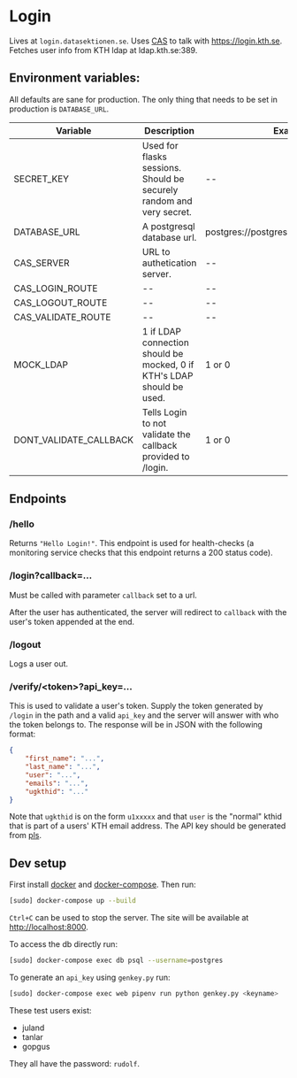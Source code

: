 # Login

Lives at `login.datasektionen.se`. Uses [CAS](https://en.wikipedia.org/wiki/Central_Authentication_Service) to talk with https://login.kth.se. Fetches user info from KTH ldap at ldap.kth.se:389.

## Environment variables:

All defaults are sane for production. The only thing that needs to be set in production is `DATABASE_URL`.

| Variable               | Description                                                            | Example                               | Default                                           |
|------------------------|------------------------------------------------------------------------|---------------------------------------|---------------------------------------------------|
| SECRET_KEY             | Used for flasks sessions. Should be securely random and very secret.   | --                                    | (If none is supplied a secure value is generated.) |
| DATABASE_URL           | A postgresql database url.                                             | postgres://postgres:password@db:5432/ | --                                                |
| CAS_SERVER             | URL to authetication server.                                           | --                                    | https://login.kth.se                              |
| CAS_LOGIN_ROUTE        | --                                                                     | --                                    | /p3/login                                         |
| CAS_LOGOUT_ROUTE       | --                                                                     | --                                    | /p3/logout                                        |
| CAS_VALIDATE_ROUTE     | --                                                                     | --                                    | /p3/serviceValidate                               |
| MOCK_LDAP              | 1 if LDAP connection should be mocked, 0 if KTH's LDAP should be used. | 1 or 0                                | 0                                                 |
| DONT_VALIDATE_CALLBACK | Tells Login to not validate the callback provided to /login.           | 1 or 0                                | 0                                                 |

## Endpoints

### /hello

Returns `"Hello Login!"`. This endpoint is used for health-checks (a monitoring service checks that this endpoint returns a 200 status code).

### /login?callback=...

Must be called with parameter `callback` set to a url.

After the user has authenticated, the server will redirect to `callback` with the user's token appended at the end.

### /logout

Logs a user out.

### /verify/\<token\>?api_key=...

This is used to validate a user's token. Supply the token generated by `/login` in the path and a valid `api_key` and the server will answer with who the token belongs to. The response will be in JSON with the following format:

```json
{
    "first_name": "...",
    "last_name": "...",
    "user": "...",
    "emails": "...",
    "ugkthid": "..."
}
```

Note that `ugkthid` is on the form `u1xxxxx` and that `user` is the "normal" kthid that is part of a users' KTH email address. The API key should be generated from [pls](https://github.com/datasektionen/pls).

## Dev setup

First install [docker](https://docs.docker.com/get-docker/) and [docker-compose](https://docs.docker.com/compose/install/). Then run:

```sh
[sudo] docker-compose up --build
```

`Ctrl+C` can be used to stop the server. The site will be available at [http://localhost:8000](http://localhost:8000).

To access the db directly run:

```sh
[sudo] docker-compose exec db psql --username=postgres
```

To generate an `api_key` using `genkey.py` run:

```sh
[sudo] docker-compose exec web pipenv run python genkey.py <keyname>
```

These test users exist:

- juland
- tanlar
- gopgus

They all have the password: `rudolf`.
